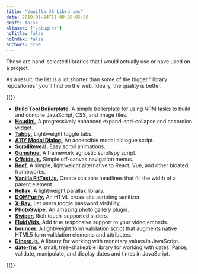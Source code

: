 ```yaml
---
title: "Vanilla JS Libraries"
date: 2018-01-24T11:48:20-05:00
draft: false
aliases: ["/plugins"]
noTitle: false
noIndex: false
anchors: true
---
```


These are hand-selected libraries that I would actually use or have used on a project.

As a result, the list is a lot shorter than some of the bigger "library repositories" you'll find on the web. Ideally, the quality is better.

{{<cta for="funnel">}}

- **[Build Tool Boilerplate.](https://github.com/cferdinandi/build-tool-boilerplate)** A simple boilerplate for using NPM tasks to build and compile JavaScript, CSS, and image files.
- **[Houdini.](https://github.com/cferdinandi/houdini/)** A progressively enhanced expand-and-collapse and accordion widget.
- **[Tabby.](https://github.com/cferdinandi/tabby/)** Lightweight toggle tabs.
- **[A11Y Modal Dialog.](https://github.com/scottaohara/accessible_modal_window)** An accessible modal dialogue script.
- **[ScrollReveal.](https://scrollrevealjs.org/)** Easy scroll animations.
- **[Gumshoe.](https://github.com/cferdinandi/gumshoe/)** A framework agnostic scrollspy script.
- **[Offside.js.](https://github.com/toomuchdesign/offside)** Simple off-canvas navigation menus.
- **[Reef.](https://github.com/cferdinandi/reef/)** A simple, lightweight alternative to React, Vue, and other bloated frameworks.
- **[Vanilla FitText.js.](https://github.com/adactio/FitText.js)** Create scalable headlines that fill the width of a parent element.
- **[Rellax.](https://dixonandmoe.com/rellax/)** A lightweight parallax library.
- **[DOMPurify.](https://github.com/cure53/DOMPurify)** An HTML cross-site scripting sanitizer.
- **[X-Ray.](https://github.com/cferdinandi/x-ray/)** Let users toggle password visibility.
- **[PhotoSwipe.](http://photoswipe.com/)** An amazing photo gallery plugin.
- **[Swiper.](http://idangero.us/swiper/)** Rich touch-supported sliders.
- **[FluidVids.](https://github.com/toddmotto/fluidvids)** Add true responsive support to your video embeds.
- **[bouncer.](https://github.com/cferdinandi/bouncer)** A lightweight form validation script that augments native HTML5 form validation elements and attributes.
- **[Dinero.js.](https://sarahdayan.github.io/dinero.js/)** A library for working with monetary values in JavaScript.
- **[date-fns](https://date-fns.org/)** A small, tree-shakeable library for working with dates. Parse, validate, manipulate, and display dates and times in JavaScript.

{{<mailchimp intro="true">}}